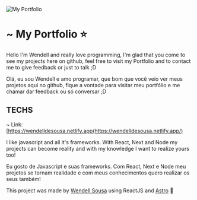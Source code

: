 ![My Portfolio](portfolio.gif)

# ~ My Portfolio ⭐

Hello I'm Wendell and really love programming, I'm glad that you come to see my projects here on github, feel free to visit my Portfolio and to contact me to give feedback or just to talk ;D

Olá, eu sou Wendell e amo programar, que bom que você veio ver meus projetos aqui no github, fique a vontade para visitar meu portfólio e me chamar dar feedback ou só conversar ;D

## TECHS
~ Link: [https://wendelldesousa.netlify.app(https://wendelldesousa.netlify.app/)

I like javascript and all it's frameworks. With React, Next and Node my projects can become reality and with my knowledge I want to realize yours too!

Eu gosto de Javascript e suas frameworks. Com React, Next e Node meu projetos se tornam realidade e com meus conhecimentos quero realizar os seus também!

This project was made by [Wendell Sousa](https://github.com/wellsousaaa/) using ReactJS and [Astro](https://astro.build/) 🚀 


